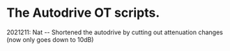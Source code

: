 # The Autodrive OT scripts.

2021211:
	Nat -- Shortened the autodrive by cutting out attenuation changes (now only goes down to 10dB)
	
